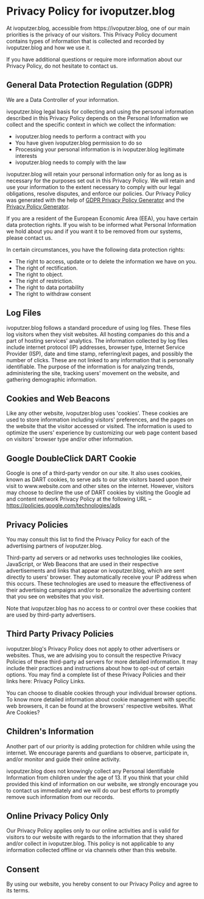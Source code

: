 <h1>Privacy Policy for ivoputzer.blog</h1>

<p>At ivoputzer.blog, accessible from https://ivoputzer.blog, one of our main priorities is the privacy of our visitors. This Privacy Policy document contains types of information that is collected and recorded by ivoputzer.blog and how we use it.</p>

<p>If you have additional questions or require more information about our Privacy Policy, do not hesitate to contact us.</p>

<h2>General Data Protection Regulation (GDPR)</h2>
<p>We are a Data Controller of your information.</p>

<p>ivoputzer.blog legal basis for collecting and using the personal information described in this Privacy Policy depends on the Personal Information we collect and the specific context in which we collect the information:</p>
<ul>
    <li>ivoputzer.blog needs to perform a contract with you</li>
    <li>You have given ivoputzer.blog permission to do so</li>
    <li>Processing your personal information is in ivoputzer.blog legitimate interests</li>
    <li>ivoputzer.blog needs to comply with the law</li>
</ul>

<p>ivoputzer.blog will retain your personal information only for as long as is necessary for the purposes set out in this Privacy Policy. We will retain and use your information to the extent necessary to comply with our legal obligations, resolve disputes, and enforce our policies. Our Privacy Policy was generated with the help of <a href="https://www.gdprprivacynotice.com/">GDPR Privacy Policy Generator</a> and the <a href="https://www.privacypolicygenerator.org">Privacy Policy Generator</a>.</p>

<p>If you are a resident of the European Economic Area (EEA), you have certain data protection rights. If you wish to be informed what Personal Information we hold about you and if you want it to be removed from our systems, please contact us.</p>
<p>In certain circumstances, you have the following data protection rights:</p>
<ul>
    <li>The right to access, update or to delete the information we have on you.</li>
    <li>The right of rectification.</li>
    <li>The right to object.</li>
    <li>The right of restriction.</li>
    <li>The right to data portability</li>
    <li>The right to withdraw consent</li>
</ul>

<h2>Log Files</h2>

<p>ivoputzer.blog follows a standard procedure of using log files. These files log visitors when they visit websites. All hosting companies do this and a part of hosting services' analytics. The information collected by log files include internet protocol (IP) addresses, browser type, Internet Service Provider (ISP), date and time stamp, referring/exit pages, and possibly the number of clicks. These are not linked to any information that is personally identifiable. The purpose of the information is for analyzing trends, administering the site, tracking users' movement on the website, and gathering demographic information.</p>

<h2>Cookies and Web Beacons</h2>

<p>Like any other website, ivoputzer.blog uses 'cookies'. These cookies are used to store information including visitors' preferences, and the pages on the website that the visitor accessed or visited. The information is used to optimize the users' experience by customizing our web page content based on visitors' browser type and/or other information.</p>

<h2>Google DoubleClick DART Cookie</h2>

<p>Google is one of a third-party vendor on our site. It also uses cookies, known as DART cookies, to serve ads to our site visitors based upon their visit to www.website.com and other sites on the internet. However, visitors may choose to decline the use of DART cookies by visiting the Google ad and content network Privacy Policy at the following URL – <a href="https://policies.google.com/technologies/ads">https://policies.google.com/technologies/ads</a></p>


<h2>Privacy Policies</h2>

<P>You may consult this list to find the Privacy Policy for each of the advertising partners of ivoputzer.blog.</p>

<p>Third-party ad servers or ad networks uses technologies like cookies, JavaScript, or Web Beacons that are used in their respective advertisements and links that appear on ivoputzer.blog, which are sent directly to users' browser. They automatically receive your IP address when this occurs. These technologies are used to measure the effectiveness of their advertising campaigns and/or to personalize the advertising content that you see on websites that you visit.</p>

<p>Note that ivoputzer.blog has no access to or control over these cookies that are used by third-party advertisers.</p>

<h2>Third Party Privacy Policies</h2>

<p>ivoputzer.blog's Privacy Policy does not apply to other advertisers or websites. Thus, we are advising you to consult the respective Privacy Policies of these third-party ad servers for more detailed information. It may include their practices and instructions about how to opt-out of certain options. You may find a complete list of these Privacy Policies and their links here: Privacy Policy Links.</p>

<p>You can choose to disable cookies through your individual browser options. To know more detailed information about cookie management with specific web browsers, it can be found at the browsers' respective websites. What Are Cookies?</p>

<h2>Children's Information</h2>

<p>Another part of our priority is adding protection for children while using the internet. We encourage parents and guardians to observe, participate in, and/or monitor and guide their online activity.</p>

<p>ivoputzer.blog does not knowingly collect any Personal Identifiable Information from children under the age of 13. If you think that your child provided this kind of information on our website, we strongly encourage you to contact us immediately and we will do our best efforts to promptly remove such information from our records.</p>

<h2>Online Privacy Policy Only</h2>

<p>Our Privacy Policy applies only to our online activities and is valid for visitors to our website with regards to the information that they shared and/or collect in ivoputzer.blog. This policy is not applicable to any information collected offline or via channels other than this website.</p>

<h2>Consent</h2>

<p>By using our website, you hereby consent to our Privacy Policy and agree to its terms.</p>
